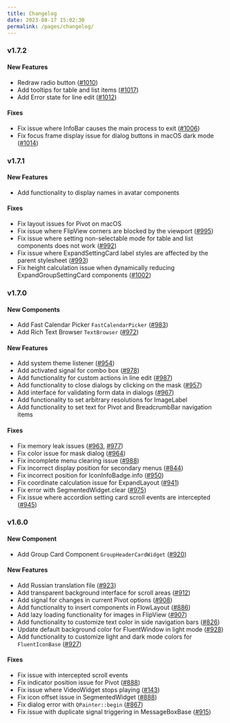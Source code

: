 ```yaml
---
title: Changelog
date: 2023-08-17 15:02:30
permalink: /pages/changelog/
---
```


### v1.7.2
#### New Features
* Redraw radio button ([#1010](https://github.com/zhiyiYo/PyQt-Fluent-Widgets/issues/1010))
* Add tooltips for table and list items ([#1017](https://github.com/zhiyiYo/PyQt-Fluent-Widgets/issues/1017))
* Add Error state for line edit ([#1012](https://github.com/zhiyiYo/PyQt-Fluent-Widgets/issues/1012))

#### Fixes
* Fix issue where InfoBar causes the main process to exit ([#1006](https://github.com/zhiyiYo/PyQt-Fluent-Widgets/issues/1006))
* Fix focus frame display issue for dialog buttons in macOS dark mode ([#1014](https://github.com/zhiyiYo/PyQt-Fluent-Widgets/issues/1014))


### v1.7.1
#### New Features
* Add functionality to display names in avatar components

#### Fixes
* Fix layout issues for Pivot on macOS
* Fix issue where FlipView corners are blocked by the viewport ([#995](https://github.com/zhiyiYo/PyQt-Fluent-Widgets/issues/995))
* Fix issue where setting non-selectable mode for table and list components does not work ([#992](https://github.com/zhiyiYo/PyQt-Fluent-Widgets/issues/992))
* Fix issue where ExpandSettingCard label styles are affected by the parent stylesheet ([#993](https://github.com/zhiyiYo/PyQt-Fluent-Widgets/issues/993))
* Fix height calculation issue when dynamically reducing ExpandGroupSettingCard components ([#1002](https://github.com/zhiyiYo/PyQt-Fluent-Widgets/issues/1002))

### v1.7.0
#### New Components
* Add Fast Calendar Picker `FastCalendarPicker` ([#983](https://github.com/zhiyiYo/PyQt-Fluent-Widgets/issues/983))
* Add Rich Text Browser `TextBrowser` ([#972](https://github.com/zhiyiYo/PyQt-Fluent-Widgets/issues/972))

#### New Features
* Add system theme listener ([#954](https://github.com/zhiyiYo/PyQt-Fluent-Widgets/issues/954))
* Add activated signal for combo box ([#978](https://github.com/zhiyiYo/PyQt-Fluent-Widgets/issues/978))
* Add functionality for custom actions in line edit ([#987](https://github.com/zhiyiYo/PyQt-Fluent-Widgets/issues/987))
* Add functionality to close dialogs by clicking on the mask ([#957](https://github.com/zhiyiYo/PyQt-Fluent-Widgets/issues/957))
* Add interface for validating form data in dialogs ([#967](https://github.com/zhiyiYo/PyQt-Fluent-Widgets/issues/967))
* Add functionality to set arbitrary resolutions for ImageLabel
* Add functionality to set text for Pivot and BreadcrumbBar navigation items

#### Fixes
* Fix memory leak issues ([#963](https://github.com/zhiyiYo/PyQt-Fluent-Widgets/issues/954), [#977](https://github.com/zhiyiYo/PyQt-Fluent-Widgets/issues/954))
* Fix color issue for mask dialog ([#964](https://github.com/zhiyiYo/PyQt-Fluent-Widgets/issues/954))
* Fix incomplete menu clearing issue ([#988](https://github.com/zhiyiYo/PyQt-Fluent-Widgets/issues/954))
* Fix incorrect display position for secondary menus ([#844](https://github.com/zhiyiYo/PyQt-Fluent-Widgets/issues/954))
* Fix incorrect position for IconInfoBadge.info ([#950](https://github.com/zhiyiYo/PyQt-Fluent-Widgets/issues/954))
* Fix coordinate calculation issue for ExpandLayout ([#941](https://github.com/zhiyiYo/PyQt-Fluent-Widgets/issues/954))
* Fix error with SegmentedWidget.clear ([#975](https://github.com/zhiyiYo/PyQt-Fluent-Widgets/issues/954))
* Fix issue where accordion setting card scroll events are intercepted ([#945](https://github.com/zhiyiYo/PyQt-Fluent-Widgets/issues/954))

### v1.6.0
#### New Component
* Add Group Card Component `GroupHeaderCardWidget` ([#920](https://github.com/zhiyiYo/PyQt-Fluent-Widgets/issues/920))

#### New Features
* Add Russian translation file ([#923](https://github.com/zhiyiYo/PyQt-Fluent-Widgets/issues/923))
* Add transparent background interface for scroll areas ([#912](https://github.com/zhiyiYo/PyQt-Fluent-Widgets/issues/912))
* Add signal for changes in current Pivot options ([#908](https://github.com/zhiyiYo/PyQt-Fluent-Widgets/issues/908))
* Add functionality to insert components in FlowLayout ([#886](https://github.com/zhiyiYo/PyQt-Fluent-Widgets/issues/886))
* Add lazy loading functionality for images in FlipView ([#907](https://github.com/zhiyiYo/PyQt-Fluent-Widgets/issues/907))
* Add functionality to customize text color in side navigation bars ([#826](https://github.com/zhiyiYo/PyQt-Fluent-Widgets/issues/826))
* Update default background color for FluentWindow in light mode ([#928](https://github.com/zhiyiYo/PyQt-Fluent-Widgets/issues/928))
* Add functionality to customize light and dark mode colors for `FluentIconBase` ([#927](https://github.com/zhiyiYo/PyQt-Fluent-Widgets/issues/927))


#### Fixes
* Fix issue with intercepted scroll events
* Fix indicator position issue for Pivot ([#888](https://github.com/zhiyiYo/PyQt-Fluent-Widgets/issues/888))
* Fix issue where VideoWidget stops playing ([#143](https://github.com/zhiyiYo/PyQt-Fluent-Widgets/issues/143))
* Fix icon offset issue in SegmentedWidget ([#888](https://github.com/zhiyiYo/PyQt-Fluent-Widgets/issues/888))
* Fix dialog error with `QPainter::begin` ([#867](https://github.com/zhiyiYo/PyQt-Fluent-Widgets/issues/867))
* Fix issue with duplicate signal triggering in MessageBoxBase ([#915](https://github.com/zhiyiYo/PyQt-Fluent-Widgets/issues/915))